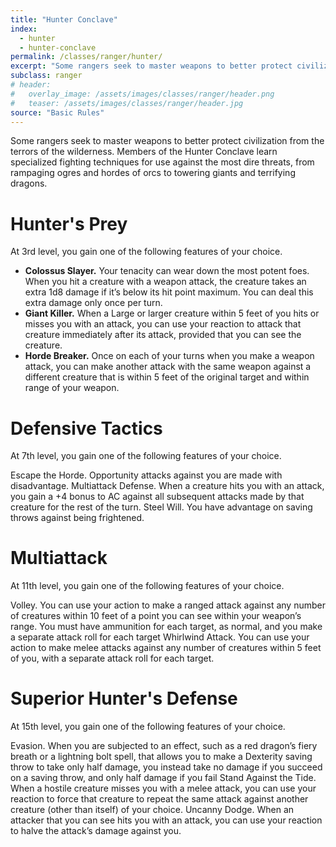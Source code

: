 ```yaml
---
title: "Hunter Conclave"
index: 
  - hunter
  - hunter-conclave
permalink: /classes/ranger/hunter/
excerpt: "Some rangers seek to master weapons to better protect civilization from the terrors of the wilderness."
subclass: ranger
# header:
#   overlay_image: /assets/images/classes/ranger/header.png
#   teaser: /assets/images/classes/ranger/header.jpg
source: "Basic Rules"
---
```

Some rangers seek to master weapons to better protect civilization from the terrors of the wilderness. Members of the Hunter Conclave learn specialized fighting techniques for use against the most dire threats, from rampaging ogres and hordes of orcs to towering giants and terrifying dragons.

# Hunter's Prey
At 3rd level, you gain one of the following features of your choice.

- **Colossus Slayer.** Your tenacity can wear down the most potent foes. When you hit a creature with a weapon attack, the creature takes an extra 1d8 damage if it’s below its hit point maximum. You can deal this extra damage only once per turn.
- **Giant Killer.** When a Large or larger creature within 5 feet of you hits or misses you with an attack, you can use your reaction to attack that creature immediately after its attack, provided that you can see the creature.
- **Horde Breaker.** Once on each of your turns when you make a weapon attack, you can make another attack with the same weapon against a different creature that is within 5 feet of the original target and within range of your weapon.

# Defensive Tactics
At 7th level, you gain one of the following features of your choice.

Escape the Horde. Opportunity attacks against you are made with disadvantage.
Multiattack Defense. When a creature hits you with an attack, you gain a +4 bonus to AC against all subsequent attacks made by that creature for the rest of the turn.
Steel Will. You have advantage on saving throws against being frightened.

# Multiattack
At 11th level, you gain one of the following features of your choice.

Volley. You can use your action to make a ranged attack against any number of creatures within 10 feet of a point you can see within your weapon’s range. You must have ammunition for each target, as normal, and you make a separate attack roll for each target
Whirlwind Attack. You can use your action to make melee attacks against any number of creatures within 5 feet of you, with a separate attack roll for each target.

# Superior Hunter's Defense
At 15th level, you gain one of the following features of your choice.

Evasion. When you are subjected to an effect, such as a red dragon’s fiery breath or a lightning bolt spell, that allows you to make a Dexterity saving throw to take only half damage, you instead take no damage if you succeed on a saving throw, and only half damage if you fail
Stand Against the Tide. When a hostile creature misses you with a melee attack, you can use your reaction to force that creature to repeat the same attack against another creature (other than itself) of your choice.
Uncanny Dodge. When an attacker that you can see hits you with an attack, you can use your reaction to halve the attack’s damage against you.
